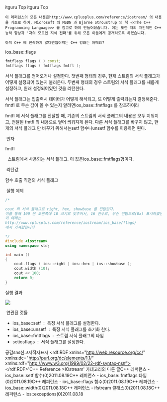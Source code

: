  itguru Top itguru Top

```warning
이 레퍼런스의 모든 내용은http://www.cplusplus.com/reference/iostream/ 의 내용을 기초로 하여, Microsoft 의 MSDN 과 Bjarne Stroustrup 의 책 <<The C++ Programming Language>> 를 참고로 하여 만들어졌습니다. 이는 또한 저의 개인적인 C++ 능력 향상과 '저의 모토인 지식 전파'를 위해 모든 이들에게 공개하도록 하겠습니다.
```

```info
아직 C++ 에 친숙하지 않다면씹어먹는 C++ 강좌는 어때요?
```

ios_base::flags

```cpp
fmtflags flags ( ) const;
fmtflags flags ( fmtflags fmtfl );
```


서식 플래그를 얻어오거나 설정한다.
첫번째 형태의 경우, 현재 스트림의 서식 플래그가 어떻게 설정되어 있는지 불러온다.
두번째 형태의 경우 스트림의 서식 플래그를 새롭게 설정하고, 원래 설정되어있던 것을 리턴한다.

서식 플래그는 입출력시 데이터가 어떻게 해석되고, 또 어떻게 출력되는지 결정해준다. fmtfl 로 무슨 값이 올 수 있는지 알려면ios_base::fmtflags 를 참조하여라

fmtfl 에 서식 플래그를 전달할 때, 기존의 스트림의 서식 플래그의 내용은 모두 지워지고, 전달된 fmtfl 의 내용으로 덮어 씌워지게 된다. 다른 서식 플래그를 바꾸지 않고, 한 개의 서식 플래그 만 바꾸기 위해서는setf 함수나unsetf 함수를 이용하면 된다.

 인자


fmtfl

  스트림에서 사용되는 서식 플래그. 이 값은ios_base::fmtflags형이다.


 리턴값


함수 호출 직전의 서식 플래그


 실행 예제

```cpp
/*

cout 의 서식 플래그로 right, hex, showbase 를 전달한다.
이를 통해 100 은 오른쪽에 10 크기로 맞추어서, 16 진수로, 무슨 진법으로(0x) 표시하였는지 명시되어 출력된다.
이 예제는
http://www.cplusplus.com/reference/iostream/ios_base/flags/
에서 가져왔습니다

*/
#include <iostream>
using namespace std;

int main ()
{
    cout.flags ( ios::right | ios::hex | ios::showbase );
    cout.width (10);
    cout << 100;
    return 0;
}
```


실행 결과

![](http://img1.daumcdn.net/thumb/R1920x0/?fname=http%3A%2F%2Fcfile10.uf.tistory.com%2Fimage%2F110B09414E4D3E30316DF2)



 연관된 것들


* ios_base::setf  :  특정 서식 플래그를 설정한다.
* ios_base::unsetf  :  특정 서식 플래그를 초기화 한다.
* ios_base::fmtflags  :  스트림 서식 플래그의 타입
* setiosflags  :  서식 플래그를 설정한다.


공감sns신고저작자표시	<rdf:RDF xmlns="http://web.resource.org/cc/" xmlns:dc="http://purl.org/dc/elements/1.1/" xmlns:rdf="http://www.w3.org/1999/02/22-rdf-syntax-ns#">		<Work rdf:about="">			<license rdf:resource="http://creativecommons.org/licenses/by-fr/2.0/kr/" />		</Work>		<License rdf:about="http://creativecommons.org/licenses/by-fr/">			<permits rdf:resource="http://web.resource.org/cc/Reproduction"/>			<permits rdf:resource="http://web.resource.org/cc/Distribution"/>			<requires rdf:resource="http://web.resource.org/cc/Notice"/>			<requires rdf:resource="http://web.resource.org/cc/Attribution"/>			<permits rdf:resource="http://web.resource.org/cc/DerivativeWorks"/>		</License>	</rdf:RDF>'C++ Reference >IOstream' 카테고리의 다른 글C++ 레퍼런스 - ios_base::setf 함수(0)2011.08.19C++ 레퍼런스 - ios_base::fmtflags 타입(0)2011.08.19C++ 레퍼런스 - ios_base::flags 함수(0)2011.08.19C++ 레퍼런스 - ios_base::width(0)2011.08.18C++ 레퍼런스 - ifstream 클래스(0)2011.08.18C++ 레퍼런스 - ios::exceptions(0)2011.08.18

